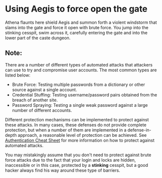 # Using Aegis to force open the gate

Athena flaunts here shield Aegis and summon forth a violent windstorm that slams into the gate and force it open with brute force.
You jump into the stinking cesspit, swim across it, carefully entering the gate and into the lower part of the caste dungeon.

## Note:

There are a number of different types of automated attacks that attackers can use to try and compromise user accounts. The most common types are listed below:

 - Brute Force: Testing multiple passwords from a dictionary or other source against a single account.
 - Credential Stuffing: Testing username/password pairs obtained from the breach of another site.
 - Password Spraying: Testing a single weak password against a large number of different accounts.

Different protection mechanisms can be implemented to protect against these attacks. In many cases, these defenses do not provide complete protection, but when a number of them are implemented in a defense-in-depth approach, a reasonable level of protection can be achieved. See [Authentication Cheat Sheet](https://cheatsheetseries.owasp.org/cheatsheets/Authentication_Cheat_Sheet.html#protect-against-automated-attacks) for more information on how to protect against automated attacks.

You may mistakingly assume that you don't need to protect against brute force attacks due to the fact that your login and locks are hidden, inaccessible or in this case, protected by a **stinking** cesspit, but a good hacker always find his way around these type of barriers.